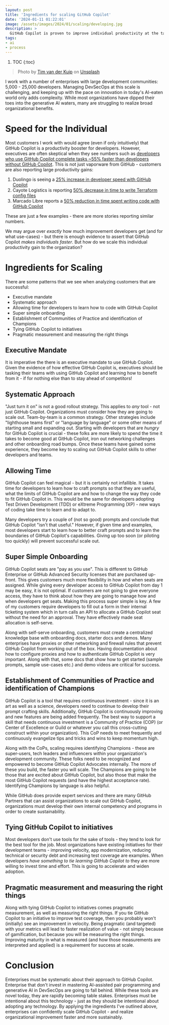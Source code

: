 ```yaml
---
layout: post
title: 'Ingredients for scaling GitHub Copilot'
date: '2024-01-11 01:22:01'
image: /assets/images/2024/01/scaling/developing.jpg
description: >
  GitHub Copilot is proven to improve individual productivity at the task level. However, organizations need to be intentional and systematic in how they scale GitHub Copilot broadly in order to realize organizational benefits. In this post I'll discuss some considerations for scaling GitHub Copilot.
tags:
- ai
- process
---
```


1. TOC
{:toc}

> Photo by <a href="https://unsplash.com/@timmykp?utm_content=creditCopyText&utm_medium=referral&utm_source=unsplash">Tim van der Kuip</a> on <a href="https://unsplash.com/photos/man-sitting-on-chair-wearing-gray-crew-neck-long-sleeved-shirt-using-apple-magic-keyboard-CPs2X8JYmS8?utm_content=creditCopyText&utm_medium=referral&utm_source=unsplash">Unsplash</a>

I work with a number of enterprises with large development communities: 5,000 - 25,000 developers. Managing DevSecOps at this scale is challenging, and keeping up with the pace on innovation in today's AI-eaten world only adds complexity. While most organizations have dipped their toes into the generative AI waters, many are struggling to realize broad organizational benefits.

# Speed for the Individual

Most customers I work with would agree (even if only intuitively) that GitHub Copilot is a productivity booster for developers. However, executives are often skeptical when they see numbers such as [developers who use GitHub Copilot complete tasks ~55% faster than developers without GitHub Copilot](https://github.blog/2022-09-07-research-quantifying-github-copilots-impact-on-developer-productivity-and-happiness/). This is not just vaporware from GitHub - customers are also reporting large productivity gains:

1. Duolingo is seeing a [25% increase in developer speed with GitHub Copilot](https://github.com/customer-stories/duolingo)
1. Cayote Logistics is reporting [50% decrease in time to write Terraform config files](https://github.com/customer-stories/coyote-logistics)
1. Marcado Libre reports a [50% reduction in time spent writing code with GitHub Copilot](https://github.com/customer-stories/mercado-libre)

These are just a few examples - there are more stories reporting similar numbers.

We may argue over _exactly_ how much improvement developers get (and for what use-cases) - but there is enough evidence to assert that GitHub Copilot _makes individuals faster_. But how do we scale this individual productivity gain to the organization?

# Ingredients for Scaling

There are some patterns that we see when analyzing customers that are successful:

* Executive mandate
* Systematic approach
* Allowing time for developers to learn how to code with GitHub Copilot
* Super simple onboarding
* Establishment of Communities of Practice and identification of Champions
* Tying GitHub Copilot to initiatives
* Pragmatic measurement and measuring the right things

## Executive Mandate

It is imperative the there is an executive mandate to use GitHub Copilot. Given the evidence of how effective GitHub Copilot is, executives should be tasking their teams with using GitHub Copilot and learning how to benefit from it - if for nothing else than to stay ahead of competitors!

## Systematic Approach

"Just turn it on" is not a good rollout strategy. This applies to _any_ tool - not just GitHub Copilot. Organizations must consider how they are going to scale out. Team-by-team is a common strategy. Other strategies include "lighthouse teams first" or "language by language" or some other means of starting small and expanding out. Starting with developers that are _hungry_ for GitHub Copilot is crucial - these folks are more likely to spend the time it takes to become good at GitHub Copilot, iron out networking challenges and other onboarding road bumps. Once these teams have gained some experience, they become key to scaling out GitHub Copilot skills to other developers and teams.

## Allowing Time

GitHub Copilot can feel magical - but it is certainly not infallible. It takes time for developers to learn how to craft prompts so that they are useful, what the limits of GitHub Copilot are and how to change the way they code to fit GitHub Copilot in. This would be the same for developers adopting Test Driven Development (TDD) or eXtreme Programming (XP) - new ways of coding take time to learn and to adapt to.

Many developers try a couple of (not so good) prompts and conclude that GitHub Copilot "isn't that useful." However, if given time and examples, most developers start to learn how to better craft prompts and to learn the boundaries of GitHub Copilot's capabilities. Giving up too soon (or piloting too quickly) will prevent successful scale out.

## Super Simple Onboarding

GitHub Copilot seats are "pay as you use". This is different to GitHub Enterprise or GitHub Advanced Security licenses that are purchased up-front. This gives customers much more flexibility in how and when seats are assigned. While giving every developer access to GitHub Copilot from day 1 may be easy, it is not optimal. If customers are not going to give everyone access, they have to think about how they are going to manage how and when developers get seats. Making this process super simple is key. A few of my customers require developers to fill out a form in their internal ticketing system which in turn calls an API to allocate a GitHub Copilot seat without the need for an approval. They have effectively made seat allocation is self-serve.

Along with self-serve onboarding, customers must create a centralized knowledge base with onboarding docs, starter docs and demos. Many enterprises have proxies or other networking and firewall rules that prevent GitHub Copilot from working out of the box. Having documentation about how to configure proxies and how to authenticate GitHub Copilot is very important. Along with that, some docs that show how to get started (sample prompts, sample use-cases etc.) and demo videos are critical for success.

## Establishment of Communities of Practice and identification of Champions

GitHub Copilot is a tool that requires continuous investment - since it is an art as well as a science, developers need to continue to develop their prompt crafting skills. Additionally, GitHub Copilot is continuously improving and new features are being added frequently. The best way to support a skill that needs continuous investment is a Community of Practice (COP) (or Center of Excellence or Guild or whatever you call this cross-cutting construct within your organization). This CoP needs to meet frequently and continuously evangelize tips and tricks and wins to keep momentum high.

Along with the CoPs, scaling requires identifying Champions - these are super-users, tech leaders and influencers within your organization's development community. These folks need to be recognized and empowered to become GitHub Copilot Advocates internally. The more of these you build, the faster you will scale. The Champions are going to be those that are excited about GitHub Copilot, but also those that make the most GitHub Copilot requests (and have the highest acceptance rate). Identifying Champions by language is also helpful.

While GitHub does provide expert services and there are many GitHub Partners that can assist organizations to scale out GitHub Copilot, organizations must develop their own internal competency and programs in order to create sustainability.

## Tying GitHub Copilot to initiatives

Most developers don't use tools for the sake of tools - they tend to look for the best tool for the job. Most organizations have existing initiatives for their development teams - improving velocity, app modernization, reducing technical or security debt and increasing test coverage are examples. When developers _have something to tie learning GitHub Copilot to_ they are more willing to invest time and effort. This is going to accelerate and widen adoption.

## Pragmatic measurement and measuring the right things

Along with tying GitHub Copilot to initiatives comes pragmatic measurement, as well as measuring the right things. If you tie GitHub Copilot to an initiative to improve test coverage, then you probably won't (initially) see an improvement in velocity. Being pragmatic (and targeted) with your metrics will lead to faster realization of value - not simply because of gamification, but because you will be measuring the right things. Improving maturity in what is measured (and how those measurements are interpreted and applied) is a requirement for success at scale.

# Conclusion

Enterprises must be systematic about their approach to GitHub Copilot. Enterprise that don't invest in mastering AI-assisted pair programming and generative AI in DevSecOps are going to fall behind. While these tools are novel today, they are rapidly becoming table stakes. Enterprises must be intentional about this technology - just as they should be intentional about adopting any technology. By applying the ingredients I've outlined above, enterprises can confidently scale GitHub Copilot - and realize organizational improvement faster and more sustainably.